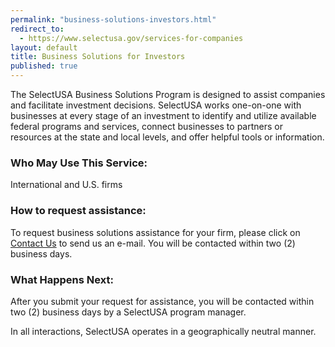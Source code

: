 ```yaml
---
permalink: "business-solutions-investors.html"
redirect_to:
  - https://www.selectusa.gov/services-for-companies
layout: default
title: Business Solutions for Investors
published: true
---
```


The SelectUSA Business Solutions Program is designed to assist companies and facilitate investment decisions.  SelectUSA works one-on-one with businesses at every stage of an investment to identify and utilize available federal programs and services, connect businesses to partners or resources at the state and local levels, and offer helpful tools or information.  

### Who May Use This Service:

International and U.S. firms

### How to request assistance:

To request business solutions assistance for your firm, please click on [Contact Us](mailto:info@selectusa.gov) to send us an e-mail. You will be contacted within two (2) business days.

### What Happens Next:

After you submit your request for assistance, you will be contacted within two (2) business days by a SelectUSA program manager. 

In all interactions, SelectUSA operates in a geographically neutral manner.
